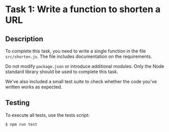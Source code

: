 # Task 1: Write a function to shorten a URL

## Description

To complete this task, you need to write a single function in the file `src/shorten.js`. The file includes documentation on the requirements.

Do not modify `package.json` or introduce additional modules. Only the Node standard library should be used to complete this task.

We've also included a small test suite to check whether the code you've written works as expected.

## Testing

To execute all tests, use the tests script:

    $ npm run test
